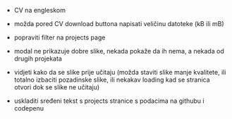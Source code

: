 -   CV na engleskom
-   možda pored CV download buttona napisati veličinu datoteke (kB ili mB)

-   popraviti filter na projects page
-   modal ne prikazuje dobre slike, nekada pokaže da ih nema, a nekada od drugih projekata

-   vidjeti kako da se slike prije učitaju (možda staviti slike manje kvalitete, ili totalno izbaciti pozadinske slike, ili nekakav loading kad se stranica otvori dok se slike ne učitaju)

-   uskladiti sređeni tekst s projects stranice s podacima na githubu i codepenu
